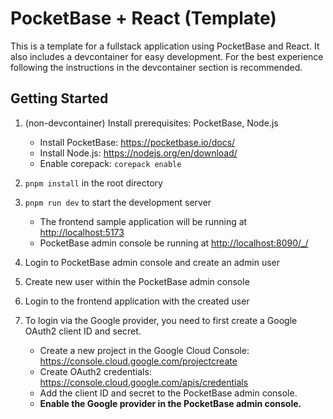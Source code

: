 # PocketBase + React (Template)

This is a template for a fullstack application using PocketBase and React.
It also includes a devcontainer for easy development.
For the best experience following the instructions in the devcontainer section is recommended.

## Getting Started

1. (non-devcontainer) Install prerequisites: PocketBase, Node.js
   - Install PocketBase: <https://pocketbase.io/docs/>
   - Install Node.js: <https://nodejs.org/en/download/>
   - Enable corepack: `corepack enable`

2. `pnpm install` in the root directory
3. `pnpm run dev` to start the development server
   - The frontend sample application will be running at <http://localhost:5173>
   - PocketBase admin console be running at <http://localhost:8090/_/>
4. Login to PocketBase admin console and create an admin user
5. Create new user within the PocketBase admin console
6. Login to the frontend application with the created user
7. To login via the Google provider, you need to first create a Google OAuth2 client ID and secret.
   - Create a new project in the Google Cloud Console: <https://console.cloud.google.com/projectcreate>
   - Create OAuth2 credentials: <https://console.cloud.google.com/apis/credentials>
   - Add the client ID and secret to the PocketBase admin console.
   - __Enable the Google provider in the PocketBase admin console.__
